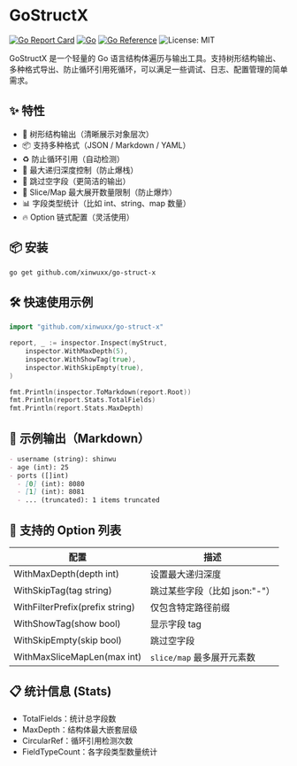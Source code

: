 # GoStructX

[![Go Report Card](https://goreportcard.com/badge/github.com/xinwuxx/go-struct-x)](https://goreportcard.com/report/github.com/xinwuxx/go-struct-x)
[![Go](https://github.com/xinwuxx/go-struct-x/actions/workflows/go.yml/badge.svg)](https://github.com/xinwuxx/go-struct-x/actions/workflows/go.yml)
[![Go Reference](https://pkg.go.dev/badge/github.com/xinwuxx/go-struct-x.svg)](https://pkg.go.dev/github.com/xinwuxx/go-struct-x)
![License: MIT](https://img.shields.io/badge/License-MIT-blue.svg)

GoStructX 是一个轻量的 Go 语言结构体遍历与输出工具。支持树形结构输出、多种格式导出、防止循环引用死循环，可以满足一些调试、日志、配置管理的简单需求。

## ✨ 特性

- 🌳 树形结构输出（清晰展示对象层次）
- 📦 支持多种格式（JSON / Markdown / YAML）
- ♻️ 防止循环引用（自动检测）
- 🎯 最大递归深度控制（防止爆栈）
- 🚀 跳过空字段（更简洁的输出）
- 🎯 Slice/Map 最大展开数量限制（防止爆炸）
- 📊 字段类型统计（比如 int、string、map 数量）
- 🔥 Option 链式配置（灵活使用）

## 📦 安装

```bash
go get github.com/xinwuxx/go-struct-x
```

## 🛠 快速使用示例

```go
import "github.com/xinwuxx/go-struct-x"

report, _ := inspector.Inspect(myStruct,
    inspector.WithMaxDepth(5),
    inspector.WithShowTag(true),
    inspector.WithSkipEmpty(true),
)

fmt.Println(inspector.ToMarkdown(report.Root))
fmt.Println(report.Stats.TotalFields)
fmt.Println(report.Stats.MaxDepth)
```

## 🎨 示例输出（Markdown）

```markdown
- username (string): shinwu
- age (int): 25
- ports ([]int)
  - [0] (int): 8080
  - [1] (int): 8081
  - ... (truncated): 1 items truncated
```

## 🔧 支持的 Option 列表

|配置                               |描述                      |
| --------------------------------- | ------------------------ |
|WithMaxDepth(depth int)            |设置最大递归深度            |
|WithSkipTag(tag string)	          |跳过某些字段（比如 json:"-"）|
|WithFilterPrefix(prefix string)	  |仅包含特定路径前缀           |
|WithShowTag(show bool)             |显示字段 tag               |
|WithSkipEmpty(skip bool)	          |跳过空字段                 |
|WithMaxSliceMapLen(max int)	      |`slice/map` 最多展开元素数  |

## 📋 统计信息 (Stats)

- TotalFields：统计总字段数
- MaxDepth：结构体最大嵌套层级
- CircularRef：循环引用检测次数
- FieldTypeCount：各字段类型数量统计